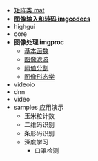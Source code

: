 - [矩阵类 mat](docs/mat.md)
- [**图像输入和转码 imgcodecs**](docs/imgcodecs.md)
- highgui
- core
- **图像处理 imgproc**
  - [基本函数](docs/imgproc_common.md)
  - [图像滤波](docs/imgproc_blur.md)
  - [阈值分割](docs/imgproc_threshold.md)
  - [图像形态学](docs/imgproc_morphology.md)
- videoio
- dnn
- video
- samples 应用演示
  - 玉米粒计数
  - 二维码识别
  - 条形码识别
  - 深度学习
    - 口罩检测
